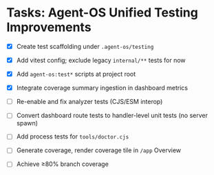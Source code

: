 # Tasks: Agent-OS Unified Testing Improvements

- [x] Create test scaffolding under `.agent-os/testing`
- [x] Add vitest config; exclude legacy `internal/**` tests for now
- [x] Add `agent-os:test*` scripts at project root
- [x] Integrate coverage summary ingestion in dashboard metrics
- [ ] Re-enable and fix analyzer tests (CJS/ESM interop)
- [ ] Convert dashboard route tests to handler-level unit tests (no server spawn)
- [ ] Add process tests for `tools/doctor.cjs`
- [ ] Generate coverage, render coverage tile in `/app` Overview
- [ ] Achieve ≥80% branch coverage


